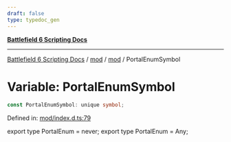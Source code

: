 ```yaml
---
draft: false
type: typedoc_gen
---
```


[**Battlefield 6 Scripting Docs**](../../../_index.md)

***

[Battlefield 6 Scripting Docs](../../../_index.md) / [mod](../../_index.md) / [mod](../_index.md) / PortalEnumSymbol

# Variable: PortalEnumSymbol

```ts
const PortalEnumSymbol: unique symbol;
```

Defined in: [mod/index.d.ts:79](https://github.com/battlefield-portal-community/portal-docs/blob/ff09b2690670f74de7e97198022e5a97ff1161ff/generators/santiago/mod/index.d.ts#L79)

export type PortalEnum = never;
export type PortalEnum = Any;
